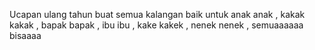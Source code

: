 Ucapan ulang tahun buat semua kalangan baik untuk anak anak , kakak kakak , bapak bapak , ibu ibu , kake kakek , nenek nenek , semuaaaaaa bisaaaa
